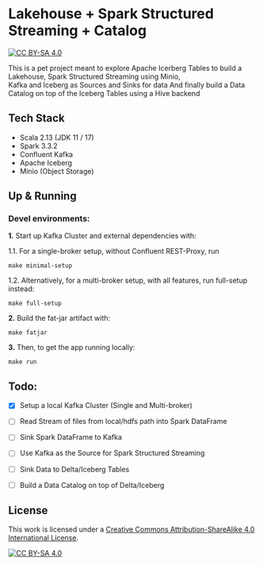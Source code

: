 # Lakehouse + Spark Structured Streaming + Catalog

[![CC BY-SA 4.0][cc-by-sa-shield]][cc-by-sa]

This is a pet project meant to explore Apache Icerberg Tables to build a Lakehouse, Spark Structured Streaming using Minio,  
Kafka and Iceberg as Sources and Sinks for data  And finally build a Data Catalog on top of the Iceberg Tables using a Hive backend

## Tech Stack
- Scala 2.13 (JDK 11 / 17)
- Spark 3.3.2
- Confluent Kafka
- Apache Iceberg
- Minio (Object Storage)


## Up & Running

### Devel environments:

**1.** Start up Kafka Cluster and external dependencies with:

1.1. For a single-broker setup, without Confluent REST-Proxy, run

```shell
make minimal-setup 
```

1.2. Alternatively, for a multi-broker setup, with all features, run full-setup instead:
```shell
make full-setup
```

**2.** Build the fat-jar artifact with:
```shell
make fatjar
```

**3.** Then, to get the app running locally:
```shell
make run
```


## Todo:
- [x] Setup a local Kafka Cluster (Single and Multi-broker)
- [ ] Read Stream of files from local/hdfs path into Spark DataFrame
- [ ] Sink Spark DataFrame to Kafka
- [ ] Use Kafka as the Source for Spark Structured Streaming
- [ ] Sink Data to Delta/Iceberg Tables 
- [ ] Build a Data Catalog on top of Delta/Iceberg


## License

This work is licensed under a
[Creative Commons Attribution-ShareAlike 4.0 International License][cc-by-sa].

[![CC BY-SA 4.0][cc-by-sa-image]][cc-by-sa]

[cc-by-sa]: http://creativecommons.org/licenses/by-sa/4.0/
[cc-by-sa-image]: https://licensebuttons.net/l/by-sa/4.0/88x31.png
[cc-by-sa-shield]: https://img.shields.io/badge/License-CC%20BY--SA%204.0-lightgrey.svg